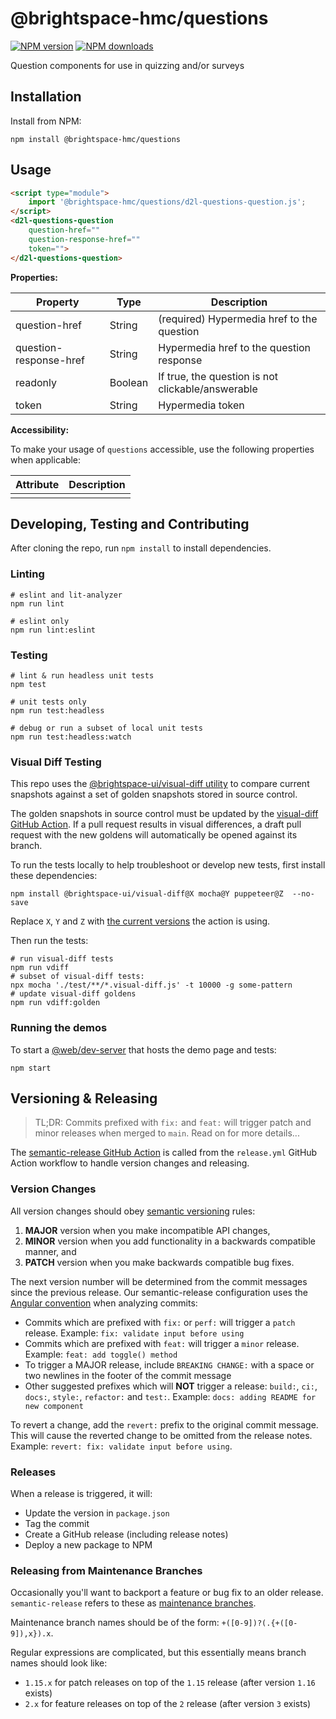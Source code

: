 # @brightspace-hmc/questions

[![NPM version](https://img.shields.io/npm/v/@brightspace-hmc/questions.svg)](https://www.npmjs.org/package/@brightspace-hmc/questions)
[![NPM downloads](https://img.shields.io/npm/dt/@brightspace-hmc/questions.svg)](https://www.npmjs.com/package/@brightspace-hmc/questions)

Question components for use in quizzing and/or surveys

## Installation

Install from NPM:

```shell
npm install @brightspace-hmc/questions
```

## Usage

```html
<script type="module">
    import '@brightspace-hmc/questions/d2l-questions-question.js';
</script>
<d2l-questions-question
	question-href=""
	question-response-href=""
	token="">
</d2l-questions-question>
```

**Properties:**

| Property | Type | Description |
|--|--|--|
| question-href | String | (required) Hypermedia href to the question |
| question-response-href | String | Hypermedia href to the question response |
| readonly | Boolean | If true, the question is not clickable/answerable |
| token | String | Hypermedia token |

**Accessibility:**

To make your usage of `questions` accessible, use the following properties when applicable:

| Attribute | Description |
|--|--|
| | |

## Developing, Testing and Contributing

After cloning the repo, run `npm install` to install dependencies.

### Linting

```shell
# eslint and lit-analyzer
npm run lint

# eslint only
npm run lint:eslint
```

### Testing

```shell
# lint & run headless unit tests
npm test

# unit tests only
npm run test:headless

# debug or run a subset of local unit tests
npm run test:headless:watch
```

### Visual Diff Testing

This repo uses the [@brightspace-ui/visual-diff utility](https://github.com/BrightspaceUI/visual-diff/) to compare current snapshots against a set of golden snapshots stored in source control.

The golden snapshots in source control must be updated by the [visual-diff GitHub Action](https://github.com/BrightspaceUI/actions/tree/main/visual-diff).  If a pull request results in visual differences, a draft pull request with the new goldens will automatically be opened against its branch.

To run the tests locally to help troubleshoot or develop new tests, first install these dependencies:

```shell
npm install @brightspace-ui/visual-diff@X mocha@Y puppeteer@Z  --no-save
```

Replace `X`, `Y` and `Z` with [the current versions](https://github.com/BrightspaceUI/actions/tree/main/visual-diff#current-dependency-versions) the action is using.

Then run the tests:

```shell
# run visual-diff tests
npm run vdiff
# subset of visual-diff tests:
npx mocha './test/**/*.visual-diff.js' -t 10000 -g some-pattern
# update visual-diff goldens
npm run vdiff:golden
```

### Running the demos

To start a [@web/dev-server](https://modern-web.dev/docs/dev-server/overview/) that hosts the demo page and tests:

```shell
npm start
```

## Versioning & Releasing

> TL;DR: Commits prefixed with `fix:` and `feat:` will trigger patch and minor releases when merged to `main`. Read on for more details...

The [semantic-release GitHub Action](https://github.com/BrightspaceUI/actions/tree/main/semantic-release) is called from the `release.yml` GitHub Action workflow to handle version changes and releasing.

### Version Changes

All version changes should obey [semantic versioning](https://semver.org/) rules:
1. **MAJOR** version when you make incompatible API changes,
2. **MINOR** version when you add functionality in a backwards compatible manner, and
3. **PATCH** version when you make backwards compatible bug fixes.

The next version number will be determined from the commit messages since the previous release. Our semantic-release configuration uses the [Angular convention](https://github.com/conventional-changelog/conventional-changelog/tree/master/packages/conventional-changelog-angular) when analyzing commits:
* Commits which are prefixed with `fix:` or `perf:` will trigger a `patch` release. Example: `fix: validate input before using`
* Commits which are prefixed with `feat:` will trigger a `minor` release. Example: `feat: add toggle() method`
* To trigger a MAJOR release, include `BREAKING CHANGE:` with a space or two newlines in the footer of the commit message
* Other suggested prefixes which will **NOT** trigger a release: `build:`, `ci:`, `docs:`, `style:`, `refactor:` and `test:`. Example: `docs: adding README for new component`

To revert a change, add the `revert:` prefix to the original commit message. This will cause the reverted change to be omitted from the release notes. Example: `revert: fix: validate input before using`.

### Releases

When a release is triggered, it will:
* Update the version in `package.json`
* Tag the commit
* Create a GitHub release (including release notes)
* Deploy a new package to NPM

### Releasing from Maintenance Branches

Occasionally you'll want to backport a feature or bug fix to an older release. `semantic-release` refers to these as [maintenance branches](https://semantic-release.gitbook.io/semantic-release/usage/workflow-configuration#maintenance-branches).

Maintenance branch names should be of the form: `+([0-9])?(.{+([0-9]),x}).x`.

Regular expressions are complicated, but this essentially means branch names should look like:
* `1.15.x` for patch releases on top of the `1.15` release (after version `1.16` exists)
* `2.x` for feature releases on top of the `2` release (after version `3` exists)
